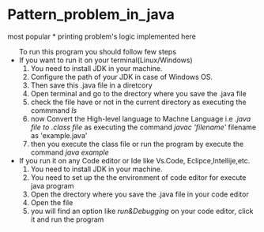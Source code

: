 # Pattern_problem_in_java
most popular * printing problem's logic implemented here
<br>
<ul>
<span>To run this program you should follow few steps </span>

<li>If you want to run it on your terminal(Linux/Windows)
	<ol>
		<li>You need to install JDK in your machine.</li>
		<li>Configure the path of your JDK in case of Windows OS.</li>
		<li>Then save this .java file in a diretcory </li>
		<li>Open terminal and go to the drectory where you save the .java file</li>
		<li>check the file have or not in the current directory as executing the commmand <em><i>ls</i></em> </li>
		<li>now Convert the High-level language to Machne Language i.e <em><i>.java file to .class file </i></em>  as executing the command <em><i>javac 'filename'</i></em> filename as 'example.java'</li>
		<li>then you execute the class file or run the program by execute the command <em><i>java example</em></i></li>
	</ol>
</li>
<li>If you run it on any Code editor or Ide like Vs.Code, Eclipce,Intellije,etc.
	<ol>
		<li>You need to install JDK in your machine.</li>
		<li>You need to set up the the environment of code editor for execute java program</li>
		<li>Open the drectory where you save the .java file in your code editor</li>
		<li>Open the file</li>
		<li>you will find an option like <em><i>run&Debugging</em></i> on your code editor, click it and run the program</li>
	</ol>

</li>


